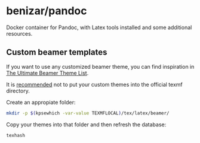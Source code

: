 # benizar/pandoc
Docker container for Pandoc, with Latex tools installed and some additional resources.

## Custom beamer templates

If you want to use any customized beamer theme, you can find inspiration in [The Ultimate Beamer Theme List](https://github.com/martinbjeldbak/ultimate-beamer-theme-list).

It is [recommended](http://tex.stackexchange.com/a/199480) not to put your custom themes into the official texmf directory. 

Create an appropiate folder:

```bash
mkdir -p $(kpsewhich -var-value TEXMFLOCAL)/tex/latex/beamer/
```

Copy your themes into that folder and then refresh the database:

```bash
texhash
```
